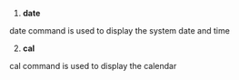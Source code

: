 
1. <b> date </b>

date command is used to display the system date and time

2. <b> cal </b>

cal command is used to display the calendar



